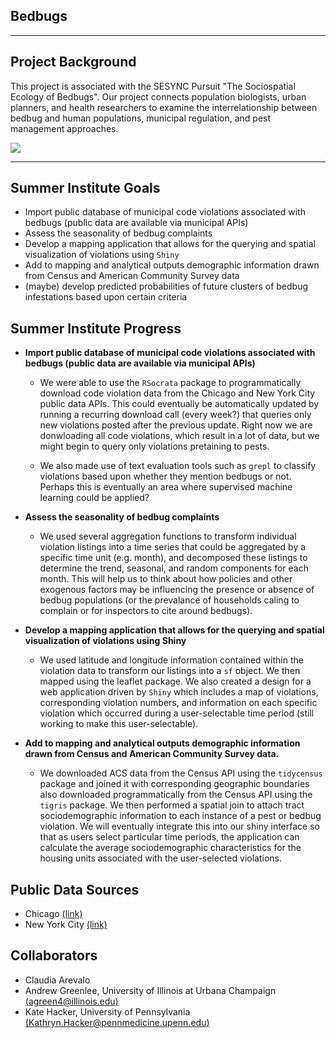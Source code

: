 ## Bedbugs
***


## Project Background

This project is associated with the SESYNC Pursuit "The Sociospatial Ecology of Bedbugs". Our project connects population biologists, urban planners, and health researchers to examine the interrelationship between bedbug and human populations, municipal regulation, and pest management approaches.

![](http://www.deadpestz.com/wp-content/uploads/2017/11/babybedbugs.jpg)

***

## Summer Institute Goals
* Import public database of municipal code violations associated with bedbugs (public data are available via municipal APIs)
* Assess the seasonality of bedbug complaints
* Develop a mapping application that allows for the querying and spatial visualization of violations using ```Shiny```
* Add to mapping and analytical outputs demographic information drawn from Census and American Community Survey data
* (maybe) develop predicted probabilities of future clusters of bedbug infestations based upon certain criteria

## Summer Institute Progress
* **Import public database of municipal code violations associated with bedbugs (public data are available via municipal APIs)**

    + We were able to use the ```RSocrata``` package to programmatically download code violation data from the Chicago and New York City public data APIs. This could eventually be automatically updated by running a recurring download call (every week?) that queries only new violations posted after the previous update. Right now we are donwloading all code violations, which result in a lot of data, but we might begin to query only violations pretaining to pests.

    + We also made use of text evaluation tools such as ```grepl``` to classify violations based upon whether they mention bedbugs or not. Perhaps this is eventually an area where supervised machine learning could be applied?

* **Assess the seasonality of bedbug complaints**

    + We used several aggregation functions to transform individual violation listings into a time series that could be aggregated by a specific time unit (e.g. month), and decomposed these listings to determine the trend, seasonal, and random components for each month. This will help us to think about how policies and other exogenous factors may be influencing the presence or absence of bedbug populations (or the prevalance of households caling to complain or for inspectors to cite around bedbugs).

* **Develop a mapping application that allows for the querying and spatial visualization of violations using Shiny**

    + We used latitude and longitude information contained within the violation data to transform our listings into a ```sf``` object. We then mapped using the leaflet package. We also created a design for a web application driven by ```Shiny``` which includes a map of violations, corresponding violation numbers, and information on each specific violation which occurred during a user-selectable time period (still working to make this user-selectable).

* **Add to mapping and analytical outputs demographic information drawn from Census and American Community Survey data.**

    + We downloaded ACS data from the Census API using the ```tidycensus``` package and joined it with corresponding geographic boundaries also downloaded programmatically from the Census API using the ```tigris``` package. We then performed a spatial join to attach tract sociodemographic information to each instance of a pest or bedbug violation. We will eventually integrate this into our shiny interface so that as users select particular time periods, the application can calculate the average sociodemographic characteristics for the housing units associated with the user-selected violations.

## Public Data Sources
* Chicago [(link)](https://data.cityofchicago.org/api/views/22u3-xenr/rows.csv?accessType=DOWNLOAD)
* New York City [(link)](https://data.cityofnewyork.us/api/views/gih3-4epm/rows.csv?accessType=DOWNLOAD)

## Collaborators
* Claudia Arevalo
* Andrew Greenlee, University of Illinois at Urbana Champaign [(agreen4@illinois.edu)](mailto:agreen4@illinois.edu)
* Kate Hacker, University of Pennsylvania [(Kathryn.Hacker@pennmedicine.upenn.edu)](Kathryn.Hacker@pennmedicine.upenn.edu)



